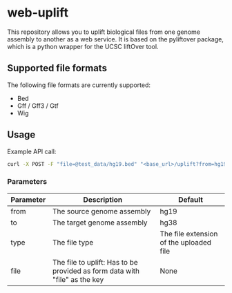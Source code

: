 # web-uplift

This repository allows you to uplift biological files from one genome assembly to another as a web service. It is based on the pyliftover package, which is a python wrapper for the UCSC liftOver tool. 

## Supported file formats

The following file formats are currently supported:

* Bed
* Gff / Gff3 / Gtf
* Wig

## Usage

Example API call:

```bash
curl -X POST -F "file=@test_data/hg19.bed" "<base_url>/uplift?from=hg19&to=hg38&type=bed"
```

### Parameters

| Parameter | Description                                                                | Default                                 |
| --------- | -------------------------------------------------------------------------- | --------------------------------------- |
| from      | The source genome assembly                                                 | hg19                                    |
| to        | The target genome assembly                                                 | hg38                                    |
| type      | The file type                                                              | The file extension of the uploaded file |
| file      | The file to uplift: Has to be provided as form data with "file" as the key | None                                    |

